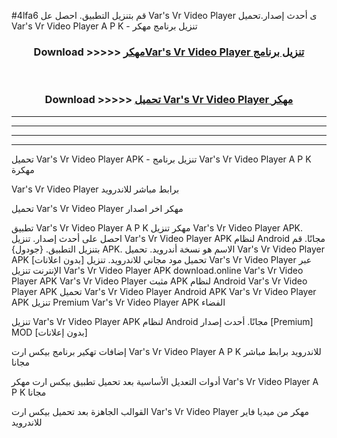 #4lfa6 قم بتنزيل التطبيق. احصل عل Var's Vr Video Player  ى أحدث إصدار.تحميل Var's Vr Video Player  A P K - تنزيل برنامج مهكر



<div align="center">
<h3>Download >>>>> <a href="https://ar-sites.web.app/?ar= Var's Vr Video Player ">مهكرVar's Vr Video Player  تنزيل برنامج</a></h3><br>

<h3>Download >>>>> <a href="https://ar-sites.web.app/?ar= Var's Vr Video Player ">تحميل Var's Vr Video Player  مهكر</a></h3>
</div>


----------------------------------------------------------

----------------------------------------------------------

----------------------------------------------------------

----------------------------------------------------------


تحميل Var's Vr Video Player  APK - تنزيل برنامج Var's Vr Video Player  A P K مهكرة

Var's Vr Video Player  برابط مباشر للاندرويد

تحميل Var's Vr Video Player  مهكر اخر اصدار

تطبيق Var's Vr Video Player  A P K مهكر
تنزيل Var's Vr Video Player  APK. احصل على أحدث إصدار.
تنزيل Var's Vr Video Player  APK لنظام Android مجانًا.
قم بتنزيل التطبيق. {جودول} APK. الاسم هو نسخة أندرويد.
تحميل Var's Vr Video Player  APK [بدون اعلانات]
تحميل مود مجاني للاندرويد.
تنزيل Var's Vr Video Player  عبر الإنترنت
تنزيل Var's Vr Video Player  APK
download.online Var's Vr Video Player  APK
Var's Vr Video Player  مثبت APK لنظام Android
Var's Vr Video Player  APK
تحميل Var's Vr Video Player  Android APK
Var's Vr Video Player  APK تنزيل Premium
Var's Vr Video Player  APK الفضاء

تنزيل Var's Vr Video Player  APK لنظام Android مجانًا. أحدث إصدار [Premium] MOD [بدون إعلانات]

إضافات تهكير برنامج بيكس ارت Var's Vr Video Player  A P K للاندرويد برابط مباشر مجانا

أدوات التعديل الأساسية بعد تحميل تطبيق بيكس ارت مهكر Var's Vr Video Player  A P K مجانا

القوالب الجاهزة بعد تحميل بيكس ارت Var's Vr Video Player  مهكر من ميديا فاير للاندرويد



